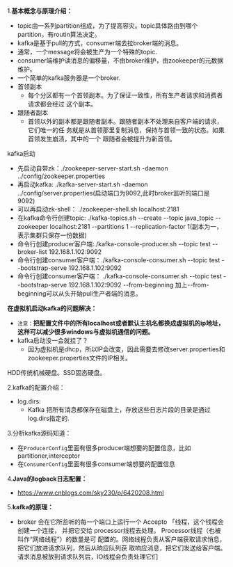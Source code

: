 1.**基本概念与原理介绍：**
- topic由一系列partition组成，为了提高容灾。topic具体路由到哪个partition，有routin算法决定。
- kafka是基于pull的方式，consumer端去拉broker端的消息。
- 通常，一个message将会被生产为一个特殊的topic.
- consumer端维护读消息的偏移量，不由broker维护，由zookeeper的元数据维护。
- 一个简单的kafka服务器是一个broker.
- 首领副本  
    - 每个分区都有一个首领副本。为了保证一致性，所有生产者请求和消费者请求都会经过
这个副本。
- 跟随者副本
    - 首领以外的副本都是跟随者副本。跟随者副本不处理来自客户端的请求，它们唯一的任
务就是从首领那里复制消息，保持与首领一致的状态。如果首领发生崩渍，其中的一个
跟随者会被提升为新首领。

kafka启动
- 先启动自带zk：./zookeeper-server-start.sh -daemon ../config/zookeeper.properties
- 再启动kafka: ./kafka-server-start.sh -daemon ../config/server.properties(启动端口为9092,此时broker监听的端口是9092)
- 可以再启动zk-shell：  ./zookeeper-shell.sh localhost:2181
- 在kafka命令行创建topic: ./kafka-topics.sh --create --topic java_topic --zookeeper localhost:2181 --partitions 1 --replication-factor 1(副本为一，表示集群只保存一份数据)
- 命令行创建producer客户端:./kafka-console-producer.sh --topic test --broker-list 192.168.1.102:9092
- 命令行创建consumer客户端：./kafka-console-consumer.sh --topic test --bootstrap-serve 192.168.1.102:9092
- 命令行创建consumer客户端： ./kafka-console-consumer.sh --topic test --bootstrap-serve 192.168.1.102:9092 --from-beginning 加上--from-beginning可以从头开始pull生产者端的消息。

**在虚拟机启动kafka的问题解决：**
- ```注意：```**把配置文件中的所有localhost或者默认主机名都换成虚拟机的ip地址，这样可以减少很多windows与虚拟机通信的问题。**
- kafka启动没一会就挂了？
    - 因为虚拟机是dhcp，所以IP会改变，因此需要去修改server.properties和zookeeper.properties文件的IP相关。

HDD传统机械硬盘。SSD固态硬盘。

2.kafka的配置介绍：
- log.dirs: 
    - Kafka 把所有消息都保存在磁盘上，存放这些日志片段的目录是通过 log.dirs指定的.


3.分析kafka源码知道：
- 在```ProducerConfig```里面有很多producer端想要的配置信息，比如partitioner,interceptor
- 在```ConsumerConfig```里面有很多consumer端想要的配置信息

4.**Java的logback日志配置：**
- https://www.cnblogs.com/sky230/p/6420208.html

5.**kafka的原理：**
- broker 会在它所监听的每一个端口上运行一个 Accepto 「线程，这个钱程会创建一个连接，
并把它交给 processor线程去处理。 Processor线程（也被叫作“网络线程”）的数量是可
配置的。网络线程负责从客户端获取请求悄息，把它们放进请求队列，然后从晌应队列获
取响应消息，把它们发送给客户端。请求消息被放到请求队列后，IO线程会负责处理它们
